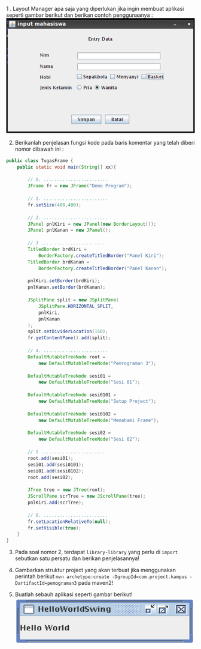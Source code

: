 1 . Layout Manager apa saja yang diperlukan jika ingin membuat aplikasi seperti gambar berikut dan berikan contoh penggunaanya :
![aplikasi1](images/program.png)

2. Berikanlah penjelasan fungsi kode pada baris komentar yang telah diberi nomor dibawah ini :

``` java
public class TugasFrame {
    public static void main(String[] xx){
    
        // 0. ........................
        JFrame fr = new JFrame("Demo Program");
        
        // 1. ........................
        fr.setSize(400,400);
        
        // 2. ........................
        JPanel pnlKiri = new JPanel(new BorderLayout());
        JPanel pnlKanan = new JPanel();
        
        // 3 ........................
        TitledBorder brdKiri = 
            BorderFactory.createTitledBorder("Panel Kiri");
        TitledBorder brdKanan = 
            BorderFactory.createTitledBorder("Panel Kanan");
        
        pnlKiri.setBorder(brdKiri);
        pnlKanan.setBorder(brdKanan);
        
        JSplitPane split = new JSplitPane(
            JSplitPane.HORIZONTAL_SPLIT,
            pnlKiri,
            pnlKanan
        );
        split.setDividerLocation(150);
        fr.getContentPane().add(split);
        
        // 4. ........................
        DefaultMutableTreeNode root =
            new DefaultMutableTreeNode("Pemrograman 3");
        
        DefaultMutableTreeNode sesi01 =
            new DefaultMutableTreeNode("Sesi 01");
        
        DefaultMutableTreeNode sesi0101 =
            new DefaultMutableTreeNode("Setup Project");
        
        DefaultMutableTreeNode sesi0102 =
            new DefaultMutableTreeNode("Memahami Frame");
        
        DefaultMutableTreeNode sesi02 =
            new DefaultMutableTreeNode("Sesi 02");
            
        // 5 ........................
        root.add(sesi01);
        sesi01.add(sesi0101);
        sesi01.add(sesi0102);
        root.add(sesi02);
        
        JTree tree = new JTree(root);
        JScrollPane scrTree = new JScrollPane(tree);
        pnlKiri.add(scrTree);
        
        // 6. ........................
        fr.setLocationRelativeTo(null);
        fr.setVisible(true);
    }
} 
```

3. Pada soal nomor 2, terdapat `library-library` yang perlu di `import` sebutkan satu persatu dan berikan penjelasannya!

4. Gambarkan struktur project yang akan terbuat jika menggunakan perintah berikut
`mvn archetype:create -DgroupId=com.project.kampus -DartifactId=pemograman3` pada maven2!

5. Buatlah sebauh aplikasi seperti gambar berikut!
![aplikasi2](images/hallo.png)
